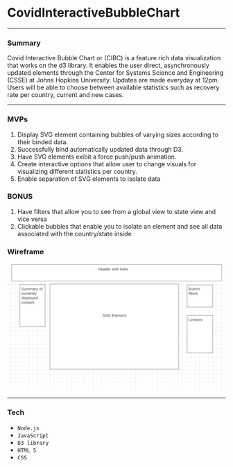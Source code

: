 # CovidInteractiveBubbleChart
---

### Summary
Covid Interactive Bubble Chart or (CIBC) is a feature rich data visualization that works on the d3 library. It enables the user direct, asynchronously updated elements through the Center for Systems Science and Engineering (CSSE) at Johns Hopkins University. Updates are made everyday at 12pm. Users will be able to choose between available statistics such as recovery rate per country, current and new cases. 

---

### MVPs
1. Display SVG element containing bubbles of varying sizes according to their binded data.
4. Successfully bind automatically updated data through D3.
2. Have SVG elements exibit a force push/push animation.
5. Create interactive options that allow user to change visuals for visualizing different statistics per country.
4. Enable separation of SVG elements to isolate data

### BONUS
1. Have filters that allow you to see from a global view to state view and vice versa
2. Clickable bubbles that enable you to isolate an element and see all data associated with the country/state inside


### Wireframe

![wireframe](https://github.com/danbourdier/CovidInteractiveBubbleChart/blob/master/src/images/wireframe.png)

---

### Tech

* `Node.js`
* `JavaScript`
* `D3 library`
* `HTML 5`
* `CSS`
 